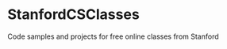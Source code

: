 StanfordCSClasses
=================

Code samples and projects for free online classes from Stanford